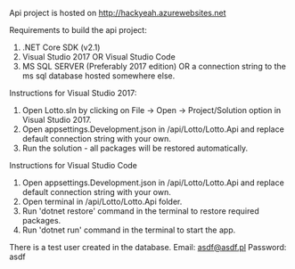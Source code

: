 Api project is hosted on http://hackyeah.azurewebsites.net

Requirements to build the api project:
1. .NET Core SDK (v2.1)
2. Visual Studio 2017 OR Visual Studio Code
3. MS SQL SERVER (Preferably 2017 edition) OR a connection string to the ms sql database hosted somewhere else.

Instructions for Visual Studio 2017:
1. Open Lotto.sln by clicking on File -> Open -> Project/Solution option in Visual Studio 2017.
2. Open appsettings.Development.json in /api/Lotto/Lotto.Api and replace default connection string with your own.
3. Run the solution - all packages will be restored automatically.

Instructions for Visual Studio Code
1. Open appsettings.Development.json in /api/Lotto/Lotto.Api and replace default connection string with your own.
2. Open terminal in /api/Lotto/Lotto.Api folder.
3. Run 'dotnet restore' command in the terminal to restore required packages.
4. Run 'dotnet run' command in the terminal to start the app. 

There is a test user created in the database.
Email: asdf@asdf.pl
Password: asdf
